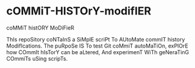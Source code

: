 # cOMMiT-HISTOrY-modifIER
coMMiT histORY MoDiFieR

ThIs repoSitory coNTaInS a SiMplE scriPt To AUtoMate commIT history ModifIcations. The puRpoSe IS To test Git coMmiT autoMaTiOn, exPlOrE how COmmIt hIsTorY can be aLtered, And experimenT WiTh geNeraTinG COmmiTs uSing scripTs.
